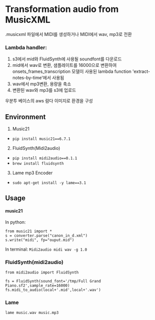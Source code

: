 # Transformation audio from MusicXML
.musicxml 파일에서 MIDI를 생성하거나
 MIDI에서 wav, mp3로 전환

### Lambda handler:
1. s3에서 mid와 FluidSynth에 사용될 soundfont를 다운로드
2. mid에서 wav로 변환, 샘플레이트를 16000으로 변환하여 onsets_frames_transcription 모델이 사용된 lambda function 'extract-notes-by-time'에서 사용됨
3. wav에서 mp3변환, 용량을 축소
4. 변환된 wav와 mp3를 s3에 업로드


우분투 베이스의 aws 람다 이미지로 환경을 구성

## Environment
1. Music21
- `pip install music21==6.7.1`
2. FluidSynth(Midi2audio)
- `pip install midi2audio==0.1.1`
- `brew install fluidsynth`
3. Lame mp3 Encoder
- `sudo apt-get install -y lame==3.1`

## Usage

#### music21

In python:
```
from music21 import *
s = converter.parse("canon_in_d.xml")
s.write("midi", fp="ouput.mid")
```
In terminal:
`Midi2audio midi wav -g 1.0`

### FluidSynth(midi2audio)
```
from midi2audio import FluidSynth

fs = FluidSynth(sound_font='/tmp/Full Grand Piano.sf2',sample_rate=16000)
fs.midi_to_audio(local+'.mid',local+'.wav')
```

### Lame
`lame music.wav music.mp3`




